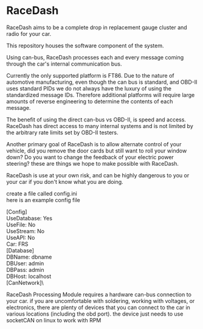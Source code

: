 # RaceDash

RaceDash aims to be a complete drop in replacement gauge cluster and radio for your car.

This repository houses the software component of the system.

Using can-bus, RaceDash processes each and every message coming through the car's internal communication bus.

Currently the only supported platform is FT86. Due to the nature of automotive manufacturing, even though the can bus is standard, and OBD-II uses standard PIDs 
we do not always have the luxury of using the standardized message IDs. Therefore additional platforms will require large amounts of reverse engineering to determine 
the contents of each message.

The benefit of using the direct can-bus vs OBD-II, is speed and access. RaceDash has direct access to many internal systems and is not limited by the arbitrary rate limits 
set by OBD-II testers.

Another primary goal of RaceDash is to allow alternate control of your vehicle, did you remove the door cards but still want to roll your window down?
Do you want to change the feedback of your electric power steering? these are things we hope to make possible with RaceDash.

RaceDash is use at your own risk, and can be highly dangerous to you or your car if you don't know what you are doing.

create a file called config.ini\
here is an example config file

[Config]\
UseDatabase: Yes\
UseFile: No\
UseStream: No\
UseAPI: No\
Car: FRS\
[Database]\
DBName: dbname\
DBUser: admin\
DBPass: admin\
DBHost: localhost\
[CanNetwork]\

RaceDash Processing Module requires a hardware can-bus connection to your car. if you are uncomfortable with soldering, working with voltages, or electronics, there are plenty of devices that you can connect to the car in various locations (including the obd port). the device just needs to use socketCAN on linux to work with RPM
